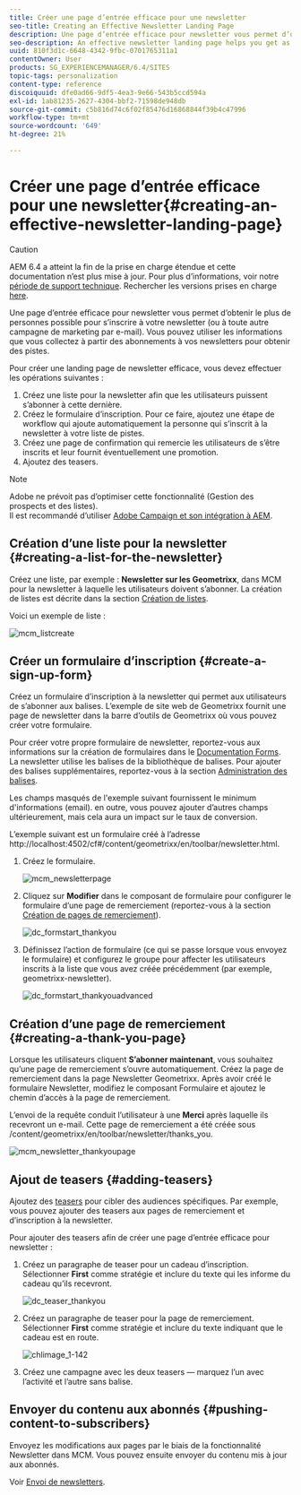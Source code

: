 ```yaml
---
title: Créer une page d’entrée efficace pour une newsletter
seo-title: Creating an Effective Newsletter Landing Page
description: Une page d’entrée efficace pour newsletter vous permet d’obtenir le plus de personnes possible pour s’inscrire à votre newsletter (ou à toute autre campagne de marketing par e-mail). Vous pouvez utiliser les informations que vous collectez à partir des abonnements à vos newsletters pour obtenir des pistes.
seo-description: An effective newsletter landing page helps you get as many people as possible to sign up for your newsletter (or other email marketing campaign). You can use the information you gather from your newsletter sign ups to get leads.
uuid: 810f3d1c-6648-4342-9fbc-0701765311a1
contentOwner: User
products: SG_EXPERIENCEMANAGER/6.4/SITES
topic-tags: personalization
content-type: reference
discoiquuid: dfe0ad66-9df5-4ea3-9e66-543b5ccd594a
exl-id: 1ab81235-2627-4304-bbf2-71598de948db
source-git-commit: c5b816d74c6f02f85476d16868844f39b4c47996
workflow-type: tm+mt
source-wordcount: '649'
ht-degree: 21%

---
```


# Créer une page d’entrée efficace pour une newsletter{#creating-an-effective-newsletter-landing-page}

>[!CAUTION]
>
>AEM 6.4 a atteint la fin de la prise en charge étendue et cette documentation n’est plus mise à jour. Pour plus d’informations, voir notre [période de support technique](https://helpx.adobe.com/fr/support/programs/eol-matrix.html). Rechercher les versions prises en charge [here](https://experienceleague.adobe.com/docs/?lang=fr).

Une page d’entrée efficace pour newsletter vous permet d’obtenir le plus de personnes possible pour s’inscrire à votre newsletter (ou à toute autre campagne de marketing par e-mail). Vous pouvez utiliser les informations que vous collectez à partir des abonnements à vos newsletters pour obtenir des pistes.

Pour créer une landing page de newsletter efficace, vous devez effectuer les opérations suivantes :

1. Créez une liste pour la newsletter afin que les utilisateurs puissent s’abonner à cette dernière.
1. Créez le formulaire d’inscription. Pour ce faire, ajoutez une étape de workflow qui ajoute automatiquement la personne qui s’inscrit à la newsletter à votre liste de pistes.
1. Créez une page de confirmation qui remercie les utilisateurs de s’être inscrits et leur fournit éventuellement une promotion.
1. Ajoutez des teasers.

>[!NOTE]
>
>Adobe ne prévoit pas d’optimiser cette fonctionnalité (Gestion des prospects et des listes).\
>Il est recommandé d’utiliser [Adobe Campaign et son intégration à AEM](/help/sites-administering/campaign.md).

## Création d’une liste pour la newsletter {#creating-a-list-for-the-newsletter}

Créez une liste, par exemple : **Newsletter sur les Geometrixx**, dans MCM pour la newsletter à laquelle les utilisateurs doivent s’abonner. La création de listes est décrite dans la section [Création de listes](/help/sites-classic-ui-authoring/classic-personalization-campaigns.md#creatingnewlists). 

Voici un exemple de liste :

![mcm_listcreate](assets/mcm_listcreate.png)

## Créer un formulaire d’inscription {#create-a-sign-up-form}

Créez un formulaire d’inscription à la newsletter qui permet aux utilisateurs de s’abonner aux balises. L’exemple de site web de Geometrixx fournit une page de newsletter dans la barre d’outils de Geometrixx où vous pouvez créer votre formulaire.

Pour créer votre propre formulaire de newsletter, reportez-vous aux informations sur la création de formulaires dans le [Documentation Forms](/help/sites-authoring/default-components.md#form). La newsletter utilise les balises de la bibliothèque de balises. Pour ajouter des balises supplémentaires, reportez-vous à la section [Administration des balises](/help/sites-authoring/tags.md#tagadministration).

Les champs masqués de l&#39;exemple suivant fournissent le minimum d&#39;informations (email). en outre, vous pouvez ajouter d’autres champs ultérieurement, mais cela aura un impact sur le taux de conversion.

L’exemple suivant est un formulaire créé à l’adresse http://localhost:4502/cf#/content/geometrixx/en/toolbar/newsletter.html.

1. Créez le formulaire.

   ![mcm_newsletterpage](assets/mcm_newsletterpage.png)

1. Cliquez sur **Modifier** dans le composant de formulaire pour configurer le formulaire d’une page de remerciement (reportez-vous à la section [Création de pages de remerciement](#creating-a-thank-you-page)).

   ![dc_formstart_thankyou](assets/dc_formstart_thankyou.png)

1. Définissez l’action de formulaire (ce qui se passe lorsque vous envoyez le formulaire) et configurez le groupe pour affecter les utilisateurs inscrits à la liste que vous avez créée précédemment (par exemple, geometrixx-newsletter).

   ![dc_formstart_thankyouadvanced](assets/dc_formstart_thankyouadvanced.png)

## Création d’une page de remerciement {#creating-a-thank-you-page}

Lorsque les utilisateurs cliquent **S’abonner maintenant**, vous souhaitez qu’une page de remerciement s’ouvre automatiquement. Créez la page de remerciement dans la page Newsletter Geometrixx. Après avoir créé le formulaire Newsletter, modifiez le composant Formulaire et ajoutez le chemin d’accès à la page de remerciement.

L’envoi de la requête conduit l’utilisateur à une **Merci** après laquelle ils recevront un e-mail. Cette page de remerciement a été créée sous /content/geometrixx/en/toolbar/newsletter/thanks_you.

![mcm_newsletter_thankyoupage](assets/mcm_newsletter_thankyoupage.png)

## Ajout de teasers {#adding-teasers}

Ajoutez des [teasers](/help/sites-classic-ui-authoring/classic-personalization-campaigns.md#teasers) pour cibler des audiences spécifiques. Par exemple, vous pouvez ajouter des teasers aux pages de remerciement et d’inscription à la newsletter.

Pour ajouter des teasers afin de créer une page d’entrée efficace pour newsletter :

1. Créez un paragraphe de teaser pour un cadeau d’inscription. Sélectionner **First** comme stratégie et inclure du texte qui les informe du cadeau qu’ils recevront.

   ![dc_teaser_thankyou](assets/dc_teaser_thankyou.png)

1. Créez un paragraphe de teaser pour la page de remerciement. Sélectionner **First** comme stratégie et inclure du texte indiquant que le cadeau est en route.

   ![chlimage_1-142](assets/chlimage_1-142.png)

1. Créez une campagne avec les deux teasers — marquez l’un avec l’activité et l’autre sans balise.

## Envoyer du contenu aux abonnés {#pushing-content-to-subscribers}

Envoyez les modifications aux pages par le biais de la fonctionnalité Newsletter dans MCM. Vous pouvez ensuite envoyer du contenu mis à jour aux abonnés.

Voir [Envoi de newsletters](/help/sites-classic-ui-authoring/classic-personalization-campaigns.md#newsletters).
